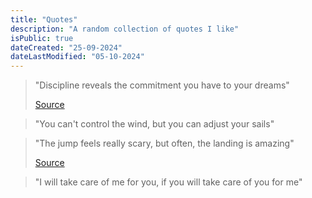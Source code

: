 ```yaml
---
title: "Quotes"
description: "A random collection of quotes I like"
isPublic: true
dateCreated: "25-09-2024"
dateLastModified: "05-10-2024"
---
```


> "Discipline reveals the commitment you have to your dreams"
>
> [Source](https://youtu.be/9YRzb6T3u7c&t=11)

> "You can't control the wind, but you can adjust your sails"

> "The jump feels really scary, but often, the landing is amazing"
>
> [Source](https://youtu.be/UWb1dw_kbvo&t=185)

> "I will take care of me for you, if you will take care of you for me"
